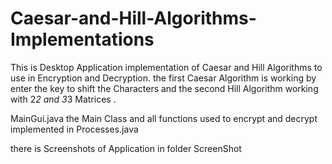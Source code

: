 # Caesar-and-Hill-Algorithms-Implementations

This is Desktop Application
implementation of Caesar and Hill Algorithms to use in Encryption and Decryption.
the first Caesar Algorithm is working by enter the key to shift the Characters
and the second Hill Algorithm working with 2*2 and 3*3 Matrices .

MainGui.java the Main Class 
and all functions used to encrypt and decrypt implemented in Processes.java

there is Screenshots of Application in folder ScreenShot

